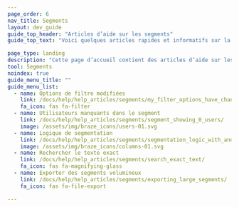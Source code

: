 ```yaml
---
page_order: 6
nav_title: Segments
layout: dev_guide
guide_top_header: "Articles d’aide sur les segments"
guide_top_text: "Voici quelques articles rapides et informatifs sur la logique de segmentation et les problèmes de filtrage. <br><br> Pour en savoir plus sur la façon d’utiliser la segmentation dans vos campagnes ou vos Canvas Braze, reportez-vous à notre section <a href='/docs/user_guide/engagement_tools/segments'>Segments</a>."

page_type: landing
description: "Cette page d’accueil contient des articles d’aide sur les problèmes courants liés aux segments."
tool: Segments
noindex: true
guide_menu_title: ""
guide_menu_list:
  - name: Options de filtre modifiées
    link: /docs/help/help_articles/segments/my_filter_options_have_changed/
    fa_icon: fas fa-filter
  - name: Utilisateurs manquants dans le segment
    link: /docs/help/help_articles/segments/segment_showing_0_users/
    image: /assets/img/braze_icons/users-01.svg
  - name: Logique de segmentation
    link: /docs/help/help_articles/segments/segmentation_logic_with_and_or/
    image: /assets/img/braze_icons/columns-01.svg
  - name: Rechercher le texte exact
    link: /docs/help/help_articles/segments/search_exact_text/
    fa_icon: fas fa-magnifying-glass
  - name: Exporter des segments volumineux
    link: /docs/help/help_articles/segments/exporting_large_segments/
    fa_icon: fas fa-file-export

---
```

